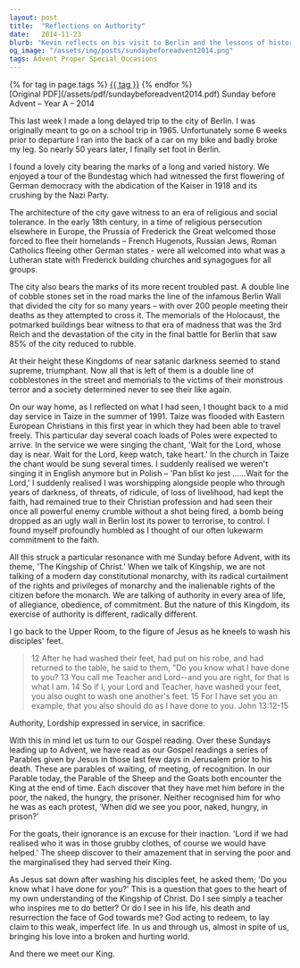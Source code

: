 ```yaml
---
layout: post
title:  "Reflections on Authority"
date:   2014-11-23
blurb: "Kevin reflects on his visit to Berlin and the lessons of history, contrasting the dark kingdoms of the past with the true Kingship of Christ. He draws parallels between the authority of oppressive regimes and the servant leadership exemplified by Jesus. The sermon culminates with the Parable of the Sheep and the Goats, urging us to recognize Christ in serving the marginalized."
og_image: "/assets/img/posts/sundaybeforeadvent2014.png"
tags: Advent Proper Special_Occasions
---    
```

<div class="tag-pills">
    {% for tag in page.tags %}
    <a href="{{ site.baseurl }}/tag/{{ tag | slugify }}" class="tag-pill">{{ tag }}</a>
    {% endfor %}
</div>
[Original PDF](/assets/pdf/sundaybeforeadvent2014.pdf)
Sunday before Advent – Year A – 2014

This last week I made a long delayed trip to the city of Berlin. I was originally meant to go on a school trip in 1965. Unfortunately some 6 weeks prior to departure I ran into the back of a car on my bike and badly broke my leg. So nearly 50 years later, I finally set foot in Berlin.

I found a lovely city bearing the marks of a long and varied history. We enjoyed a tour of the Bundestag which had witnessed the first flowering of German democracy with the abdication of the Kaiser in 1918 and its crushing by the Nazi Party.

The architecture of the city gave witness to an era of religious and social tolerance. In the early 18th century, in a time of religious persecution elsewhere in Europe, the Prussia of Frederick the Great welcomed those forced to flee their homelands – French Hugenots, Russian Jews, Roman Catholics fleeing other German states - were all welcomed into what was a Lutheran state with Frederick building churches and synagogues for all groups.

The city also bears the marks of its more recent troubled past. A double line of cobble stones set in the road marks the line of the infamous Berlin Wall that divided the city for so many years – with over 200 people meeting their deaths as they attempted to cross it. The memorials of the Holocaust, the potmarked buildings bear witness to that era of madness that was the 3rd Reich and the devastation of the city in the final battle for Berlin that saw 85% of the city reduced to rubble.

At their height these Kingdoms of near satanic darkness seemed to stand supreme, triumphant. Now all that is left of them is a double line of cobblestones in the street and memorials to the victims of their monstrous terror and a society determined never to see their like again.

On our way home, as I reflected on what I had seen, I thought back to a mid day service in Taize in the summer of 1991. Taize was flooded with Eastern European Christians in this first year in which they had been able to travel freely. This particular day several coach loads of Poles were expected to arrive. In the service we were singing the chant, 'Wait for the Lord, whose day is near. Wait for the Lord, keep watch, take heart.' In the church in Taize the chant would be sung several times. I suddenly realised we weren't singing it in English anymore but in Polish – 'Pan blist ko jest ……Wait for the Lord,' I suddenly realised I was worshipping alongside people who through years of darkness, of threats, of ridicule, of loss of livelihood, had kept the faith, had remained true to their Christian profession and had seen their once all powerful enemy crumble without a shot being fired, a bomb being dropped as an ugly wall in Berlin lost its power to terrorise, to control. I found myself profoundly humbled as I thought of our often lukewarm commitment to the faith.

All this struck a particular resonance with me Sunday before Advent, with its theme, 'The Kingship of Christ.' When we talk of Kingship, we are not talking of a modern day constitutional monarchy, with its radical curtailment of the rights and privileges of monarchy and the inalienable rights of the citizen before the monarch. We are talking of authority in every area of life, of allegiance, obedience, of commitment. But the nature of this Kingdom, its exercise of authority is different, radically different.

I go back to the Upper Room, to the figure of Jesus as he kneels to wash his disciples' feet.

> 12 After he had washed their feet, had put on his robe, and had returned to the table, he said to them, "Do you know what I have done to you?
> 13 You call me Teacher and Lord--and you are right, for that is what I am. 14 So if I, your Lord and Teacher, have washed your feet, you also ought to wash one another's feet. 15 For I have set you an example, that you also should do as I have done to you. John 13:12-15

Authority, Lordship expressed in service, in sacrifice.

With this in mind let us turn to our Gospel reading. Over these Sundays leading up to Advent, we have read as our Gospel readings a series of Parables given by Jesus in those last few days in Jerusalem prior to his death. These are parables of waiting, of meeting, of recognition. In our Parable today, the Parable of the Sheep and the Goats both encounter the King at the end of time. Each discover that they have met him before in the poor, the naked, the hungry, the prisoner. Neither recognised him for who he was as each protest, 'When did we see you poor, naked, hungry, in prison?'

For the goats, their ignorance is an excuse for their inaction. 'Lord if we had realised who it was in those grubby clothes, of course we would have helped.' The sheep discover to their amazement that in serving the poor and the marginalised they had served their King.

As Jesus sat down after washing his disciples feet, he asked them; 'Do you know what I have done for you?' This is a question that goes to the heart of my own understanding of the Kingship of Christ. Do I see simply a teacher who inspires me to do better? Or do I see in his life, his death and resurrection the face of God towards me? God acting to redeem, to lay claim to this weak, imperfect life. In us and through us, almost in spite of us, bringing his love into a broken and hurting world.

And there we meet our King.
